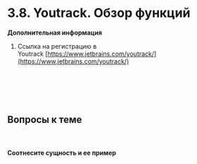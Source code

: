 # 3.8. Youtrack. Обзор функций

**Дополнительная информация**

1. Ссылка на регистрацию в Youtrack [https://www.jetbrains.com/youtrack/](https://www.jetbrains.com/youtrack/)
<br>
<br>
<br>
<br>

<a id='task1'></a>
## Вопросы к теме
<br>

#### Соотнесите сущность и ее пример

<image src="/img/3.8. pic1.png" alt="">
<br>
